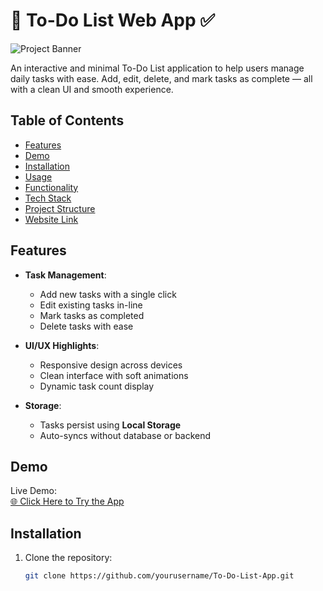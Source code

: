 # 📝 To-Do List Web App ✅  

![Project Banner](Screenshot.png)

An interactive and minimal To-Do List application to help users manage daily tasks with ease. Add, edit, delete, and mark tasks as complete — all with a clean UI and smooth experience.

## Table of Contents
- [Features](#features)
- [Demo](#demo)
- [Installation](#installation)
- [Usage](#usage)
- [Functionality](#functionality)
- [Tech Stack](#tech-stack)
- [Project Structure](#project-structure)
- [Website Link](#website-link)

## Features

- **Task Management**:
  - Add new tasks with a single click
  - Edit existing tasks in-line
  - Mark tasks as completed
  - Delete tasks with ease

- **UI/UX Highlights**:
  - Responsive design across devices
  - Clean interface with soft animations
  - Dynamic task count display

- **Storage**:
  - Tasks persist using **Local Storage**
  - Auto-syncs without database or backend

## Demo

Live Demo:  
[🌐 Click Here to Try the App](https://your-todo-list.vercel.app/)

## Installation

1. Clone the repository:
   ```bash
   git clone https://github.com/yourusername/To-Do-List-App.git
